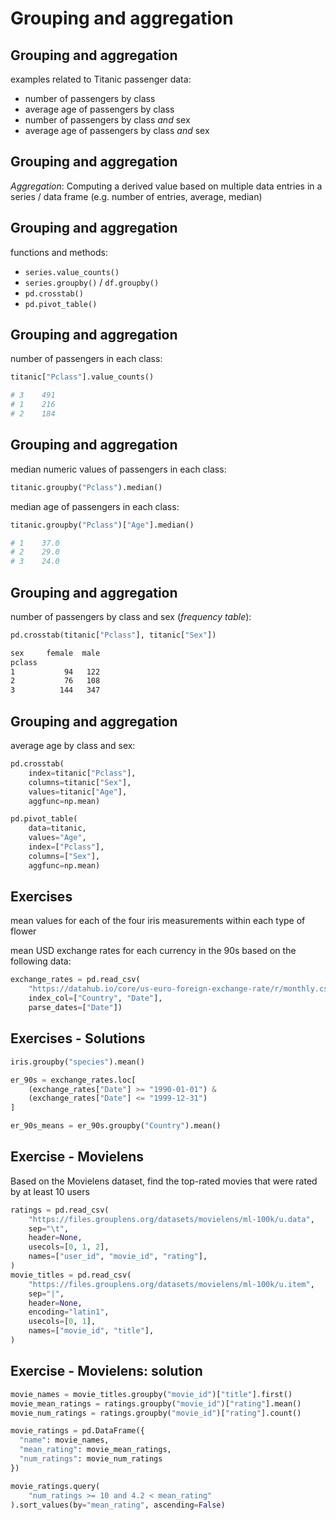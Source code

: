 # Grouping and aggregation

## Grouping and aggregation

examples related to Titanic passenger data:

- number of passengers by class
- average age of passengers by class
- number of passengers by class _and_ sex
- average age of passengers by class _and_ sex

## Grouping and aggregation

_Aggregation_: Computing a derived value based on multiple data entries in a series / data frame (e.g. number of entries, average, median)

## Grouping and aggregation

functions and methods:

- `series.value_counts()`
- `series.groupby()` / `df.groupby()`
- `pd.crosstab()`
- `pd.pivot_table()`

## Grouping and aggregation

number of passengers in each class:

```py
titanic["Pclass"].value_counts()

# 3    491
# 1    216
# 2    184
```

## Grouping and aggregation

median numeric values of passengers in each class:

```py
titanic.groupby("Pclass").median()
```

median age of passengers in each class:

```py
titanic.groupby("Pclass")["Age"].median()

# 1    37.0
# 2    29.0
# 3    24.0
```

## Grouping and aggregation

number of passengers by class and sex (_frequency table_):

```py
pd.crosstab(titanic["Pclass"], titanic["Sex"])
```

```txt
sex     female  male
pclass
1           94   122
2           76   108
3          144   347
```

## Grouping and aggregation

average age by class and sex:

```py
pd.crosstab(
    index=titanic["Pclass"],
    columns=titanic["Sex"],
    values=titanic["Age"],
    aggfunc=np.mean)
```

```py
pd.pivot_table(
    data=titanic,
    values="Age",
    index=["Pclass"],
    columns=["Sex"],
    aggfunc=np.mean)
```

## Exercises

mean values for each of the four iris measurements within each type of flower

mean USD exchange rates for each currency in the 90s based on the following data:

```py
exchange_rates = pd.read_csv(
    "https://datahub.io/core/us-euro-foreign-exchange-rate/r/monthly.csv",
    index_col=["Country", "Date"],
    parse_dates=["Date"])
```

## Exercises - Solutions

```py
iris.groupby("species").mean()
```

```py
er_90s = exchange_rates.loc[
    (exchange_rates["Date"] >= "1990-01-01") &
    (exchange_rates["Date"] <= "1999-12-31")
]

er_90s_means = er_90s.groupby("Country").mean()
```

## Exercise - Movielens

Based on the Movielens dataset, find the top-rated movies that were rated by at least 10 users

```py
ratings = pd.read_csv(
    "https://files.grouplens.org/datasets/movielens/ml-100k/u.data",
    sep="\t",
    header=None,
    usecols=[0, 1, 2],
    names=["user_id", "movie_id", "rating"],
)
movie_titles = pd.read_csv(
    "https://files.grouplens.org/datasets/movielens/ml-100k/u.item",
    sep="|",
    header=None,
    encoding="latin1",
    usecols=[0, 1],
    names=["movie_id", "title"],
)
```

## Exercise - Movielens: solution

```py
movie_names = movie_titles.groupby("movie_id")["title"].first()
movie_mean_ratings = ratings.groupby("movie_id")["rating"].mean()
movie_num_ratings = ratings.groupby("movie_id")["rating"].count()

movie_ratings = pd.DataFrame({
  "name": movie_names,
  "mean_rating": movie_mean_ratings,
  "num_ratings": movie_num_ratings
})

movie_ratings.query(
    "num_ratings >= 10 and 4.2 < mean_rating"
).sort_values(by="mean_rating", ascending=False)
```
